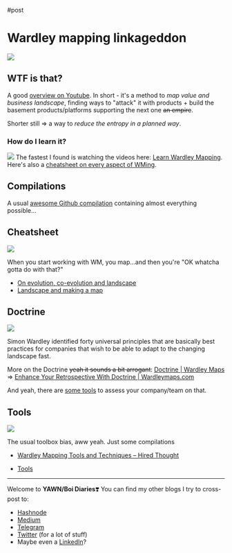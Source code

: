 #post
# Wardley mapping linkageddon
![](https://i.imgur.com/HGxH964.png)

## WTF is that?
A good [overview on Youtube](https://www.youtube.com/watch?v=DgxdYuIt9-o&list=PLSY6GMwjDPv545hT3S4YWvl1NaTgx-A0J). In short - it's a method to *map value and business landscape*, finding ways to "attack" it with products + build the basement products/platforms supporting the next one ~~an empire~~. 

Shorter still ⇒ a way to *reduce the entropy in a planned way*.
### How do I learn it?
![](https://i.imgur.com/zRBa7Zd.png)
The fastest I found is watching the videos here: [Learn Wardley Mapping](https://learnwardleymapping.com/). Here's also a [cheatsheet on every aspect of WMing](https://archive.learnwardleymapping.com/archive/).
## Compilations
A usual [awesome Github compilation](https://github.com/wardley-maps-community/awesome-wardley-maps) containing almost everything possible...
## Cheatsheet
![](https://i.imgur.com/OxRPNi6.png)

When you start working with WM, you map...and then you're "OK whatcha gotta do with that?"
- [On evolution, co-evolution and landscape](https://blog.gardeviance.org/2016/04/whats-in-wardley-map-and-need-for-cheat.html)
- [Landscape and making a map](https://learnwardleymapping.com/landscape/)
## Doctrine
![](https://i.imgur.com/pDJfTPI.png)

Simon Wardley identified forty universal principles that are basically best practices for companies that wish to be able to adapt to the changing landscape fast. 

More on the Doctrine ~~yeah it sounds a bit arrogant~~: [Doctrine | Wardley Maps](https://www.wardleymaps.com/doctrine) ⇒ [Enhance Your Retrospective With Doctrine | Wardleymaps.com](https://www.wardleymaps.com/retrospective-with-doctrine)

And yeah, there are [some tools](https://doctrine.wardleymaps.com/) to assess your company/team on that.

## Tools
![](https://i.imgur.com/O1B21ji.png)

The usual toolbox bias, aww yeah. Just some compilations
* [Wardley Mapping Tools and Techniques – Hired Thought](https://hiredthought.com/2017/10/11/wardley-mapping-tools-and-techniques/)
- [Tools](https://learnwardleymapping.com/tools/)

---
Welcome to **YAWN/Boi Diaries**❣️
You can find my other blogs I try to cross-post to:
- [Hashnode](https://yawn.hashnode.dev/)
- [Medium](https://baldr.medium.com/)
- [Telegram](https://t.me/ohmyboi)
- [Twitter](https://twitter.com/ZakharKogan) (for a lot of stuff)
- Maybe even a [LinkedIn](https://www.linkedin.com/in/zakhar-kogan/)?